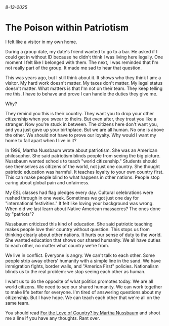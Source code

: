 ###### 8-13-2025
# The Poison within Patriotism
I felt like a visitor in my own home. 

During a group date, my date's friend wanted to go to a bar. He asked if I could get in without ID because he didn't think I was living here legally. One moment I felt like I belonged with them. The next, I was reminded that I'm not really part of the group. It made me sad to hear that question. 

This was years ago, but I still think about it. It shows who they think I am: a visitor. My hard work doesn't matter. My taxes don't matter. My legal status doesn't matter. What matters is that I'm not on their team. They keep telling me this. I have to behave and prove I can handle the duties they give me.

Why?

They remind you this is their country. They want you to drop your other citizenship when you swear to theirs. But even after, they treat you like a stranger. Now you're stuck in between. The citizens here don't want you, and you just gave up your birthplace. But we are all human. No one is above the other. We should not have to prove our loyalty. Why would I want my home to fall apart when I live in it?

In 1996, Martha Nussbaum wrote about patriotism. She was an American philosopher. She said patriotism blinds people from seeing the big picture. Nussbaum wanted schools to teach "world citizenship." Students should see themselves as citizens of the world, not just one country. She thought patriotic education was harmful. It teaches loyalty to your own country first. This can make people blind to what happens in other nations. People stop caring about global pain and unfairness.

My ESL classes had flag pledges every day. Cultural celebrations were rushed through in one week. Sometimes we got just one day for "international festivities." It felt like loving your background was wrong. When did we last learn about Native American massacres? The ones done by "patriots"?

Nussbaum criticized this kind of education. She said patriotic teaching makes people love their country without question. This stops us from thinking clearly about other nations. It hurts our sense of duty to the world. She wanted education that shows our shared humanity. We all have duties to each other, no matter what country we're from.

We live in conflict. Everyone is angry. We can't talk to each other. Some people strip away others' humanity with a simple line in the sand. We have immigration fights, border walls, and "America First" policies. Nationalism blinds us to the real problem: we stop seeing each other as human.

I want us to do the opposite of what politics promotes today. We are all world citizens. We need to see our shared humanity. We can work together to make life better for everyone. I'm tired of answering questions about my citizenship. But I have hope. We can teach each other that we're all on the same team.

You should read [For the Love of Country? by Martha Nussbaum](https://www.amazon.com/Love-Country-Martha-Nussbaum/dp/080704329X) and shoot me a line if you have any thoughts. Rant over.